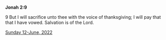 **Jonah 2:9**

9 But I will sacrifice unto thee with the voice of thanksgiving; I will pay that that I have vowed. Salvation is of the Lord.

[Sunday 12-June, 2022](https://t.me/s/daily_scripture)
